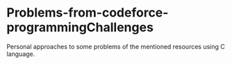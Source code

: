 # Problems-from-codeforce-programmingChallenges
Personal approaches to some problems of the mentioned resources using C language.
